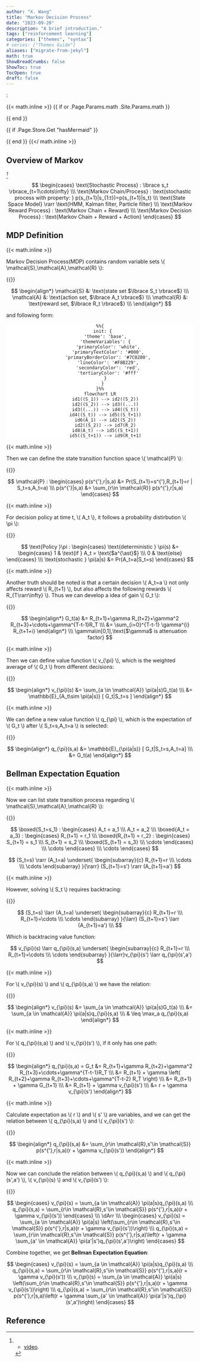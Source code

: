```yaml
---
author: "X. Wang"
title: "Markov Decision Process"
date: "2023-09-20"
description: "A brief introduction."
tags: ["reinforcement learning"]
categories: ["themes", "syntax"]
# series: ["Themes Guide"]
aliases: ["migrate-from-jekyl"]
math: true
ShowBreadCrumbs: false
ShowToc: true
TocOpen: true
draft: false
---
```


:                                                         

{{< math.inline >}}
{{ if or .Page.Params.math .Site.Params.math }}

<link rel="stylesheet" href="https://cdn.jsdelivr.net/npm/katex@0.16.8/dist/katex.min.css" integrity="sha384-GvrOXuhMATgEsSwCs4smul74iXGOixntILdUW9XmUC6+HX0sLNAK3q71HotJqlAn" crossorigin="anonymous">

<!-- The loading of KaTeX is deferred to speed up page rendering -->
<script defer src="https://cdn.jsdelivr.net/npm/katex@0.16.8/dist/katex.min.js" integrity="sha384-cpW21h6RZv/phavutF+AuVYrr+dA8xD9zs6FwLpaCct6O9ctzYFfFr4dgmgccOTx" crossorigin="anonymous"></script>

<!-- To automatically render math in text elements, include the auto-render extension: -->
<script defer src="https://cdn.jsdelivr.net/npm/katex@0.16.8/dist/contrib/auto-render.min.js" integrity="sha384-+VBxd3r6XgURycqtZ117nYw44OOcIax56Z4dCRWbxyPt0Koah1uHoK0o4+/RRE05" crossorigin="anonymous"
    onload="renderMathInElement(document.body);"></script>
{{ end }}

{{ if .Page.Store.Get "hasMermaid" }}
  <script type="module">
    import mermaid from 'https://cdn.jsdelivr.net/npm/mermaid/dist/mermaid.esm.min.mjs';
    mermaid.initialize({ startOnLoad: true });
  </script>
{{ end }}
{{</ math.inline >}}

<style>
    /* Set the font size of all math elements to 16px */
    .katex {
        font-size: 16px !important;
    }
</style>

<style>
/* Custom CSS styles */
.graph {
    background-color: white;
  /* padding: 10px; */
  /* border-radius: 5px; */
}
.graph pre {
    background-color: white;
  /* font-family: 'Courier New', monospace;
  font-size: 14px;
  line-height: 1.5; */
}
</style>

## Overview of Markov

<cite>[^1]</cite>

$$
\begin{cases}
        \text{Stochastic Process} : \lbrace s_t \rbrace_{t=1\cdots\infty} \\\
        \text{Markov Chain/Process} : \text{stochastic process with property: } p(s_{t+1}|s_{1:t})=p(s_{t+1}|s_t) \\\
        \text{State Space Model} \rarr \text{HMM, Kalman filter, Particle filter} \\\
                \text{Markov Reward Process} : \text{Markov Chain + Reward} \\\
        \text{Markov Decision Process} : \text{Markov Chain + Reward + Action}
\end{cases}
$$


## MDP Definition

{{< math.inline >}}
<p>
Markov Decision Process(MDP) contains random variable sets \( \mathcal{S},\mathcal{A},\mathcal{R} \):
</p>
{{</ math.inline >}}

$$
\begin{align*}
\mathcal{S} &: \text{state set $\lbrace S_t \rbrace$} \\\
\mathcal{A} &: \text{action set, $\lbrace A_t \rbrace$} \\\
\mathcal{R} &: \text{reward set, $\lbrace R_t \rbrace$} \\\
\end{align*}
$$

and following form:

<div class="graph" style="text-align: center;">

```mermaid
%%{
  init: {
    'theme': 'base',
    'themeVariables': {
      'primaryColor': 'white',
      'primaryTextColor': '#000',
      'primaryBorderColor': '#7C0200',
      'lineColor': '#F8B229',
      'secondaryColor': 'red',
      'tertiaryColor': '#fff'
    }
  }
}%%
flowchart LR
    id1((S_1)) --> id2((S_2))
    id2((S_2)) --> id3((...))
    id3((...)) --> id4((S_t))
    id4((S_t)) --> id5((S_t+1))
    id6(A_1) --> id2((S_2))
    id2((S_2)) --> id7(R_2)
    id8(A_t) --> id5((S_t+1))
    id5((S_t+1)) --> id9(R_t+1)
```

</div>

{{< math.inline >}}
<p>
Then we can define the state transition function space \( \mathcal{P} \):
</p>
{{</ math.inline >}}

$$
\mathcal{P} : \begin{cases}
    p(s^{'},r|s,a) &= Pr(S_{t+1}=s^{'},R_{t+1}=r | S_t=s,A_t=a) \\\
    p(s^{'}|s,a) &= \sum_{r\in \mathcal{R}} p(s^{'},r|s,a)
\end{cases}
$$

{{< math.inline >}}
<p>
For decision policy at time t, \( A_t \), it follows a probability distirbution \( \pi \):
</p>
{{</ math.inline >}}

$$
\text{Policy }\pi : \begin{cases}
    \text{deterministic } \pi(s) &= \begin{cases}
        1 & \text{if } A_t = \text{$a^{\ast}$} \\\
        0 & \text{else}
    \end{cases} \\\
    \text{stochastic } \pi(a|s) &= Pr(A_t=a|S_t=s)
\end{cases}
$$

{{< math.inline >}}
<p>
Another truth should be noted is that a certain decision \( A_t=a \) not only affects reward \( R_{t+1} \), but also affects the following rewards \( R_{T\rarr\infty} \). Thus we can develop a idea of gain \( G_t \):
</p>
{{</ math.inline >}}

$$
\begin{align*}
    G_t(a) &= R_{t+1}+\gamma R_{t+2}+\gamma^2 R_{t+3}+\cdots+\gamma^{T-t-1}R_T \\\
    &= \sum_{i=0}^{T-t-1} \gamma^{i} R_{t+1+i}
\end{align*} \\\
\gamma\in[0,1],\text{$\gamma$ is attenuation factor}
$$

{{< math.inline >}}
<p>
Then we can define value function \( v_{\pi} \), which is the weighted average of \( G_t \) from different decisions:
</p>
{{</ math.inline >}}

$$
\begin{align*} 
v_{\pi}(s) &= \sum_{a \in \mathcal{A}} \pi(a|s)G_t(a) \\\
&= \mathbb{E}_{A_t\sim \pi(a|s)} [ G_t|S_t=s ]
\end{align*}
$$

{{< math.inline >}}
<p>
We can define a new value function \( q_{\pi} \), which is the expectation of \( G_t \) after \( S_t=s,A_t=a \) is selected:
</p>
{{</ math.inline >}}

$$
\begin{align*} 
q_{\pi}(s,a) &= \mathbb{E}_{\pi(a|s)} [ G_t|S_t=s,A_t=a] \\\
&= G_t(a)
\end{align*}
$$

## Bellman Expectation Equation

{{< math.inline >}}
<p>
Now we can list state transition process regarding \( \mathcal{S},\mathcal{A},\mathcal{R} \):
</p>
{{</ math.inline >}}

$$
\boxed{S_t=s_1} : \begin{cases}
  A_t = a_1 \\\
  A_t = a_2 \\\
  \boxed{A_t = a_3} : \begin{cases}
    R_{t+1} = r_1 \\\
    \boxed{R_{t+1} = r_2} : \begin{cases}
      S_{t+1} = s_1 \\\
      S_{t+1} = s_2 \\\
      \boxed{S_{t+1} = s_3} \\\
      \cdots
    \end{cases} \\\
    \cdots
  \end{cases} \\\
  \cdots
\end{cases}
$$

$$
(S_t=s) \rarr (A_t=a) \underset{ 
  \begin{subarray}{c}
   R_{t+1}=r \\\
   \cdots \\\
   \cdots
\end{subarray}
 }{\rarr} (S_{t+1}=s') \rarr (A_{t+1}=a')
$$

{{< math.inline >}}
<p>
However, solving \( S_t \) requires backtracing:
</p>
{{</ math.inline >}}

$$
(S_t=s) \larr (A_t=a) \underset{ 
  \begin{subarray}{c}
   R_{t+1}=r \\\
   R_{t+1}=\cdots \\\
   \cdots
\end{subarray}
 }{\larr} (S_{t+1}=s') \larr (A_{t+1}=a') \\\
$$

Which is backtracing value function:

$$
v_{\pi}(s) \larr q_{\pi}(s,a) \underset{ 
  \begin{subarray}{c}
   R_{t+1}=r \\\
   R_{t=1}=\cdots \\\
   \cdots
\end{subarray}
 }{\larr}v_{\pi}(s') \larr q_{\pi}(s',a')
$$

{{< math.inline >}}
<p>
For \( v_{\pi}(s) \) and \( q_{\pi}(s,a) \) we have the relation:
</p>
{{</ math.inline >}}

$$
\begin{align*} 
v_{\pi}(s) &= \sum_{a \in \mathcal{A}} \pi(a|s)G_t(a) \\\
&= \sum_{a \in \mathcal{A}} \pi(a|s)q_{\pi}(s,a) \\\
& \leq \max_a q_{\pi}(s,a)
\end{align*}
$$

{{< math.inline >}}
<p>
For \( q_{\pi}(s,a) \) and \( v_{\pi}(s') \), if it only has one path:
</p>
{{</ math.inline >}}

$$
\begin{align*}
    q_{\pi}(s,a) = G_t &= R_{t+1}+\gamma R_{t+2}+\gamma^2 R_{t+3}+\cdots+\gamma^{T-t-1}R_T \\\
    &= R_{t+1} + \gamma \left( R_{t+2}+\gamma R_{t+3}+\cdots+\gamma^{T-t-2} R_T \right) \\\
    &= R_{t+1} + \gamma G_{t+1} \\\
    &= R_{t+1} + \gamma v_{\pi}(s') \\\
    &= r + \gamma v_{\pi}(s')
\end{align*}
$$

{{< math.inline >}}
<p>
Calculate expectation as \( r \) and \( s' \) are variables, and we can get the relation between \( q_{\pi}(s,a) \) and \( v_{\pi}(s') \):
</p>
{{</ math.inline >}}

$$
\begin{align*}
    q_{\pi}(s,a) &= \sum_{r\in \mathcal{R},s'\in \mathcal{S}} p(s^{'},r|s,a)(r + \gamma v_{\pi}(s'))
\end{align*}
$$

{{< math.inline >}}
<p>
Now we can conclude the relation between \( q_{\pi}(s,a) \) and \( q_{\pi}(s',a') \), \( v_{\pi}(s) \) and \( v_{\pi}(s') \):
</p>
{{</ math.inline >}}

$$
\begin{cases}
  v_{\pi}(s) = \sum_{a \in \mathcal{A}} \pi(a|s)q_{\pi}(s,a) \\\
  q_{\pi}(s,a) = \sum_{r\in \mathcal{R},s'\in \mathcal{S}} p(s^{'},r|s,a)(r + \gamma v_{\pi}(s'))
\end{cases} \\\
\dArr \\\
\begin{cases}
  v_{\pi}(s) = \sum_{a \in \mathcal{A}} \pi(a|s) \left(\sum_{r\in \mathcal{R},s'\in \mathcal{S}} p(s^{'},r|s,a)(r + \gamma v_{\pi}(s'))\right) \\\
  q_{\pi}(s,a) = \sum_{r\in \mathcal{R},s'\in \mathcal{S}} p(s^{'},r|s,a)\left(r + \gamma \sum_{a' \in \mathcal{A}} \pi(a'|s')q_{\pi}(s',a')\right)
\end{cases}
$$

Combine together, we get **Bellman Expectation Equation**:

$$
\begin{cases}
  v_{\pi}(s) = \sum_{a \in \mathcal{A}} \pi(a|s)q_{\pi}(s,a) \\\
  q_{\pi}(s,a) = \sum_{r\in \mathcal{R},s'\in \mathcal{S}} p(s^{'},r|s,a)(r + \gamma v_{\pi}(s')) \\\
  v_{\pi}(s) = \sum_{a \in \mathcal{A}} \pi(a|s) \left(\sum_{r\in \mathcal{R},s'\in \mathcal{S}} p(s^{'},r|s,a)(r + \gamma v_{\pi}(s'))\right) \\\
  q_{\pi}(s,a) = \sum_{r\in \mathcal{R},s'\in \mathcal{S}} p(s^{'},r|s,a)\left(r + \gamma \sum_{a' \in \mathcal{A}} \pi(a'|s')q_{\pi}(s',a')\right)
\end{cases}
$$

## Reference

[^1]: - [video](https://www.bilibili.com/video/BV1RA411q7wt/?p=1).
[^4]: From [Higham, Nicholas (2002). Accuracy and Stability of Numerical Algorithms](https://archive.org/details/accuracystabilit00high_878).
[^5]: From [The Multivariate Gaussian. Michael I. Jordan](https://people.eecs.berkeley.edu/~jordan/courses/260-spring10/other-readings/chapter13.pdf).
[^3]: From [Tzon-Tzer, Lu; Sheng-Hua, Shiou (2002). "Inverses of 2 × 2 block matrices"](https://doi.org/10.1016%2FS0898-1221%2801%2900278-4).
[^2]: - [GAUSS-MARKOV MODELS, JONATHAN HUANG AND J. ANDREW BAGNELL](https://www.cs.cmu.edu/~16831-f14/notes/F14/gaussmarkov.pdf).
[^6]: - [Gaussian Processes and Gaussian Markov Random Fields](https://folk.ntnu.no/joeid/MA8702/jan16.pdf)
